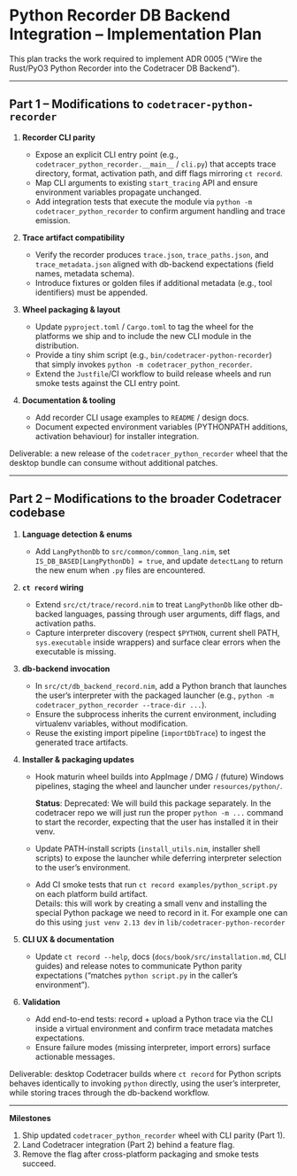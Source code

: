 # Python Recorder DB Backend Integration – Implementation Plan

This plan tracks the work required to implement ADR 0005 (“Wire the Rust/PyO3 Python Recorder into the Codetracer DB Backend”).

---

## Part 1 – Modifications to `codetracer-python-recorder`

1. **Recorder CLI parity**
   - Expose an explicit CLI entry point (e.g., `codetracer_python_recorder.__main__` / `cli.py`) that accepts trace directory, format, activation path, and diff flags mirroring `ct record`.
   - Map CLI arguments to existing `start_tracing` API and ensure environment variables propagate unchanged.
   - Add integration tests that execute the module via `python -m codetracer_python_recorder` to confirm argument handling and trace emission.

2. **Trace artifact compatibility**
   - Verify the recorder produces `trace.json`, `trace_paths.json`, and `trace_metadata.json` aligned with db-backend expectations (field names, metadata schema).
   - Introduce fixtures or golden files if additional metadata (e.g., tool identifiers) must be appended.

3. **Wheel packaging & layout**
   - Update `pyproject.toml` / `Cargo.toml` to tag the wheel for the platforms we ship and to include the new CLI module in the distribution.
   - Provide a tiny shim script (e.g., `bin/codetracer-python-recorder`) that simply invokes `python -m codetracer_python_recorder`.
   - Extend the `Justfile`/CI workflow to build release wheels and run smoke tests against the CLI entry point.

4. **Documentation & tooling**
   - Add recorder CLI usage examples to `README` / design docs.
   - Document expected environment variables (PYTHONPATH additions, activation behaviour) for installer integration.

Deliverable: a new release of the `codetracer_python_recorder` wheel that the desktop bundle can consume without additional patches.

---

## Part 2 – Modifications to the broader Codetracer codebase

1. **Language detection & enums**
   - Add `LangPythonDb` to `src/common/common_lang.nim`, set `IS_DB_BASED[LangPythonDb] = true`, and update `detectLang` to return the new enum when `.py` files are encountered.

2. **`ct record` wiring**
   - Extend `src/ct/trace/record.nim` to treat `LangPythonDb` like other db-backed languages, passing through user arguments, diff flags, and activation paths.
   - Capture interpreter discovery (respect `$PYTHON`, current shell PATH, `sys.executable` inside wrappers) and surface clear errors when the executable is missing.

3. **db-backend invocation**
   - In `src/ct/db_backend_record.nim`, add a Python branch that launches the user’s interpreter with the packaged launcher (e.g., `python -m codetracer_python_recorder --trace-dir ...`).
   - Ensure the subprocess inherits the current environment, including virtualenv variables, without modification.
   - Reuse the existing import pipeline (`importDbTrace`) to ingest the generated trace artifacts.

4. **Installer & packaging updates**
   - Hook maturin wheel builds into AppImage / DMG / (future) Windows pipelines, staging the wheel and launcher under `resources/python/`. 
     
	 __Status__: Deprecated: We will build this package separately. In
     the codetracer repo we will just run the proper `python -m ...`
     command to start the recorder, expecting that the user has
     installed it in their venv. 

   - Update PATH-install scripts (`install_utils.nim`, installer shell scripts) to expose the launcher while deferring interpreter selection to the user’s environment.
   
   - Add CI smoke tests that run `ct record examples/python_script.py` on each platform build artifact.   
     Details: this will work by creating a small venv and installing the special Python package we need to record in it. For example one can do this using `just venv 2.13 dev` in `lib/codetracer-python-recorder`

5. **CLI UX & documentation**
   - Update `ct record --help`, docs (`docs/book/src/installation.md`, CLI guides) and release notes to communicate Python parity expectations (“matches `python script.py` in the caller’s environment”).

6. **Validation**
   - Add end-to-end tests: record + upload a Python trace via the CLI inside a virtual environment and confirm trace metadata matches expectations.
   - Ensure failure modes (missing interpreter, import errors) surface actionable messages.

Deliverable: desktop Codetracer builds where `ct record` for Python scripts behaves identically to invoking `python` directly, using the user’s interpreter, while storing traces through the db-backend workflow.

---

**Milestones**
1. Ship updated `codetracer_python_recorder` wheel with CLI parity (Part 1).
2. Land Codetracer integration (Part 2) behind a feature flag.
3. Remove the flag after cross-platform packaging and smoke tests succeed.
